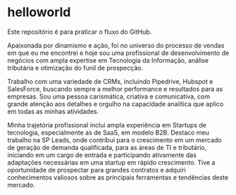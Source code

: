 # helloworld
Este repositório é para praticar o fluxo do GitHub.

Apaixonada por dinamismo e ação, foi no universo do processo de vendas em que eu me encontrei e hoje sou uma profissional de desenvolvimento de negócios com ampla expertise em Tecnologia da Informação, análise tributária e otimização do funil de prospecção.

Trabalho com uma variedade de CRMs, incluindo Pipedrive, Hubspot e SalesForce, buscando sempre a melhor performance e resultados para as empresas. Sou uma pessoa carismática, criativa e comunicativa, com grande atenção aos detalhes e orgulho na capacidade analítica que aplico em todas as minhas atividades.

Minha trajetória profissional inclui ampla experiência em Startups de tecnologia, especialmente as de SaaS, em modelo B2B. Destaco meu trabalho na SP Leads, onde contribuí para o crescimento em um mercado de geração de demanda qualificada, para as áreas de TI e tributário, iniciando em um cargo de entrada e participando ativamente das adaptações necessárias em uma startup em rápido crescimento. Tive a oportunidade de prospectar para grandes contratos e adquiri conhecimentos valiosos sobre as principais ferramentas e tendências deste mercado.
